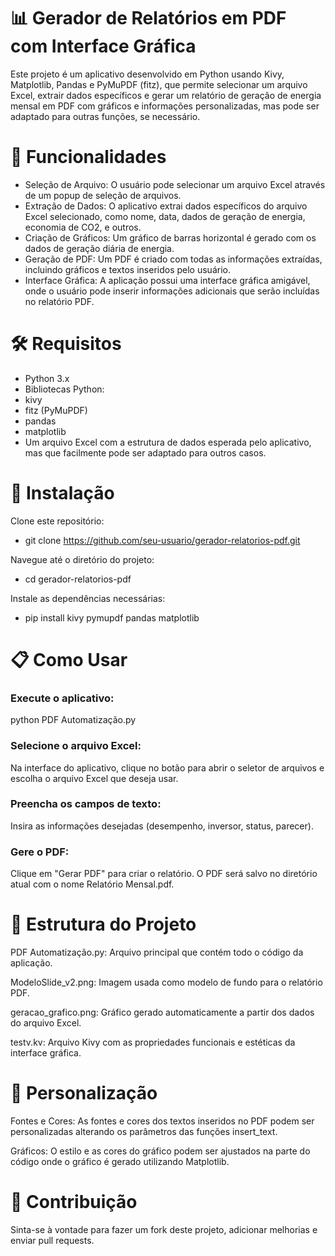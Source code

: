 # 📊 Gerador de Relatórios em PDF com Interface Gráfica
Este projeto é um aplicativo desenvolvido em Python usando Kivy, Matplotlib, Pandas e PyMuPDF (fitz), que permite selecionar um arquivo Excel, extrair dados específicos e gerar um relatório de geração de energia mensal em PDF com gráficos e informações personalizadas, mas pode ser adaptado para outras funções, se necessário.

# 🌟 Funcionalidades
- Seleção de Arquivo: O usuário pode selecionar um arquivo Excel através de um popup de seleção de arquivos.
- Extração de Dados: O aplicativo extrai dados específicos do arquivo Excel selecionado, como nome, data, dados de geração de energia, economia de CO2, e outros.
- Criação de Gráficos: Um gráfico de barras horizontal é gerado com os dados de geração diária de energia.
- Geração de PDF: Um PDF é criado com todas as informações extraídas, incluindo gráficos e textos inseridos pelo usuário.
- Interface Gráfica: A aplicação possui uma interface gráfica amigável, onde o usuário pode inserir informações adicionais que serão incluídas no relatório PDF.
# 🛠️ Requisitos
- Python 3.x
- Bibliotecas Python:
- kivy
- fitz (PyMuPDF)
- pandas
- matplotlib
- Um arquivo Excel com a estrutura de dados esperada pelo aplicativo, mas que facilmente pode ser adaptado para outros casos.
# 🚀 Instalação
Clone este repositório:

- git clone https://github.com/seu-usuario/gerador-relatorios-pdf.git

Navegue até o diretório do projeto:

- cd gerador-relatorios-pdf
  
Instale as dependências necessárias:

- pip install kivy pymupdf pandas matplotlib

# 📋 Como Usar
### Execute o aplicativo:

python PDF Automatização.py

### Selecione o arquivo Excel:

Na interface do aplicativo, clique no botão para abrir o seletor de arquivos e escolha o arquivo Excel que deseja usar.

### Preencha os campos de texto:

Insira as informações desejadas (desempenho, inversor, status, parecer).

### Gere o PDF:

Clique em "Gerar PDF" para criar o relatório. O PDF será salvo no diretório atual com o nome Relatório Mensal.pdf.

# 📂 Estrutura do Projeto

PDF Automatização.py: Arquivo principal que contém todo o código da aplicação.

ModeloSlide_v2.png: Imagem usada como modelo de fundo para o relatório PDF.

geracao_grafico.png: Gráfico gerado automaticamente a partir dos dados do arquivo Excel.

testv.kv: Arquivo Kivy com as propriedades funcionais e estéticas da interface gráfica.

# 🎨 Personalização

Fontes e Cores: As fontes e cores dos textos inseridos no PDF podem ser personalizadas alterando os parâmetros das funções insert_text.

Gráficos: O estilo e as cores do gráfico podem ser ajustados na parte do código onde o gráfico é gerado utilizando Matplotlib.

# 🤝 Contribuição

Sinta-se à vontade para fazer um fork deste projeto, adicionar melhorias e enviar pull requests.
